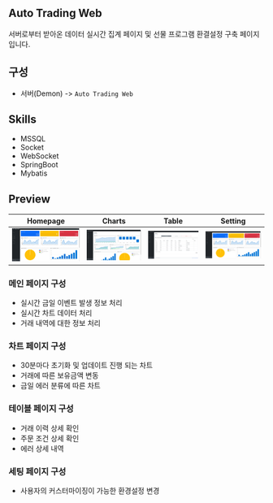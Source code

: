 ## Auto Trading Web

서버로부터 받아온 데이터 실시간 집계 페이지 및 선물 프로그램 환결설정 구축 페이지 입니다.

## 구성

* 서버(Demon) -> `Auto Trading Web`

## Skills

* MSSQL
* Socket
* WebSocket
* SpringBoot
* Mybatis

## Preview

| Homepage  | Charts  | Table  | Setting  |
|---|---|---|---|
| ![Homepage](src/main/resources/static/assets/ReadMe/AutoTrading_Main.png) | ![Charts](src/main/resources/static/assets/ReadMe/AutoTrading_Charts.png) | ![Table](src/main/resources/static/assets/ReadMe/AutoTrading_Table.png) | ![Setting](src/main/resources/static/assets/ReadMe/AutoTrading_Main.png) |

### 메인 페이지 구성

* 실시간 금일 이벤트 발생 정보 처리
* 실시간 차트 데이터 처리
* 거래 내역에 대한 정보 처리

### 차트 페이지 구성

* 30분마다 초기화 및 업데이트 진행 되는 차트
* 거래에 따른 보유금액 변동
* 금일 에러 분류에 따른 차트

### 테이블 페이지 구성

* 거래 이력 상세 확인
* 주문 조건 상세 확인 
* 에러 상세 내역

### 세팅 페이지 구성

* 사용자의 커스터마이징이 가능한 환경설정 변경
